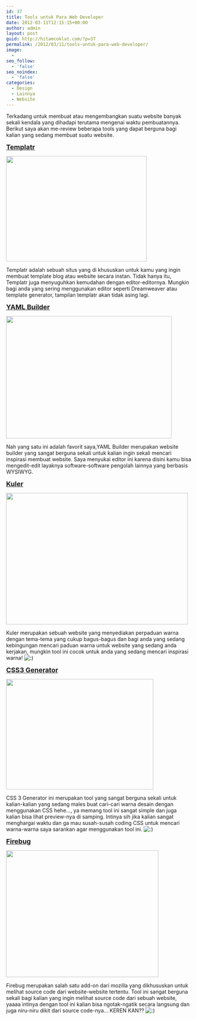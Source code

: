 ```yaml
---
id: 37
title: Tools untuk Para Web Developer
date: 2012-03-11T12:15:15+00:00
author: admin
layout: post
guid: http://hitamcoklat.com/?p=37
permalink: /2012/03/11/tools-untuk-para-web-developer/
image:
  - 
seo_follow:
  - 'false'
seo_noindex:
  - 'false'
categories:
  - Design
  - Lainnya
  - Website
---
```

Terkadang untuk membuat atau mengembangkan suatu website banyak sekali kendala yang dihadapi terutama mengenai waktu pembuatannya. Berikut saya akan me-review beberapa tools yang dapat berguna bagi kalian yang sedang membuat suatu website.

<span style="font-size: large;"><strong><a href="http://templatr.cc/" onclick="javascript:_gaq.push(['_trackEvent','outbound-article','http://templatr.cc']);" target="_blank">Templatr</a></strong></span>

<a href="http://hitamcoklat.com/wp-content/uploads/2012/03/4.jpg" onclick="javascript:_gaq.push(['_trackEvent','outbound-article','http://hitamcoklat.com']);" rel="lightbox[37]" title="Templatr"><img class="alignnone  wp-image-40" title="Templatr" src="http://hitamcoklat.com/wp-content/uploads/2012/03/4.jpg" alt="" width="382" height="286" /></a>

Templatr adalah sebuah situs yang di khususkan untuk kamu yang ingin membuat template blog atau website secara instan. Tidak hanya itu, Templatr juga menyuguhkan kemudahan dengan editor-editornya. Mungkin bagi anda yang sering menggunakan editor seperti Dreamweaver atau template generator, tampilan templatr akan tidak asing lagi.

<span style="font-size: large;"><strong><a href="http://builder.yaml.de/" onclick="javascript:_gaq.push(['_trackEvent','outbound-article','http://builder.yaml.de']);" target="_blank">YAML Builder</a></strong></span>

<a href="http://hitamcoklat.com/wp-content/uploads/2012/03/yaml-builder.png" onclick="javascript:_gaq.push(['_trackEvent','outbound-article','http://hitamcoklat.com']);" rel="lightbox[37]" title="yaml-builder"><img class="alignnone size-full wp-image-42" title="yaml-builder" src="http://hitamcoklat.com/wp-content/uploads/2012/03/yaml-builder.png" alt="" width="450" height="332" /></a>

Nah yang satu ini adalah favorit saya,YAML Builder merupakan website builder yang sangat berguna sekali untuk kalian ingin sekali mencari inspirasi membuat website. Saya menyukai editor ini karena disini kamu bisa mengedit-edit layaknya software-software pengolah lainnya yang berbasis WYSIWYG.

<span style="font-size: large;"><strong><a href="http://kuler.adobe.com/" onclick="javascript:_gaq.push(['_trackEvent','outbound-article','http://kuler.adobe.com']);" target="_blank">Kuler</a></strong></span>

<span style="font-size: large;"><strong> <a href="http://hitamcoklat.com/wp-content/uploads/2012/03/kuler-thumb.jpg" onclick="javascript:_gaq.push(['_trackEvent','outbound-article','http://hitamcoklat.com']);" rel="lightbox[37]" title="kuler"><img class="alignnone  wp-image-41" title="kuler" src="http://hitamcoklat.com/wp-content/uploads/2012/03/kuler-thumb.jpg" alt="" width="494" height="357" /></a><br /> </strong></span>

Kuler merupakan sebuah website yang menyediakan perpaduan warna dengan tema-tema yang cukup bagus-bagus dan bagi anda yang sedang kebingungan mencari paduan warna untuk website yang sedang anda kerjakan, mungkin tool ini cocok untuk anda yang sedang mencari inspirasi warna!  <img src='http://localhost/hitamcoklat/wp-includes/images/smilies/icon_smile.gif' alt=':)' class='wp-smiley' />

<span style="font-size: large;"><strong><a href="http://www.css3.me/" onclick="javascript:_gaq.push(['_trackEvent','outbound-article','http://www.css3.me']);" target="_blank">CSS3 Generator</a></strong></span>

<a href="http://hitamcoklat.com/wp-content/uploads/2012/03/tumblr_l8e2yyNfcd1qcs0rgo1_400.png" onclick="javascript:_gaq.push(['_trackEvent','outbound-article','http://hitamcoklat.com']);" rel="lightbox[37]" title="CSS3 Generator"><img class="alignnone size-full wp-image-39" title="CSS3 Generator" src="http://hitamcoklat.com/wp-content/uploads/2012/03/tumblr_l8e2yyNfcd1qcs0rgo1_400.png" alt="" width="400" height="300" /></a>

CSS 3 Generator ini merupakan tool yang sangat berguna sekali untuk kalian-kalian yang sedang males buat cari-cari warna desain dengan menggunakan CSS hehe&#8230;, ya memang tool ini sangat simple dan juga kalian bisa lihat preview-nya di samping. Intinya sih jika kalian sangat menghargai waktu dan ga mau susah-susah coding CSS untuk mencari warna-warna saya sarankan agar menggunakan tool ini.  <img src='http://localhost/hitamcoklat/wp-includes/images/smilies/icon_smile.gif' alt=':)' class='wp-smiley' />

<span style="font-size: large;"><strong><a href="https://addons.mozilla.org/id/firefox/addon/firebug/" onclick="javascript:_gaq.push(['_trackEvent','outbound-article','http://addons.mozilla.org']);" target="_blank">Firebug</a></strong></span>

<a href="http://hitamcoklat.com/wp-content/uploads/2012/03/firebug1.3-img01.png" onclick="javascript:_gaq.push(['_trackEvent','outbound-article','http://hitamcoklat.com']);" rel="lightbox[37]" title="firebug"><img class="alignnone size-full wp-image-38" title="firebug" src="http://hitamcoklat.com/wp-content/uploads/2012/03/firebug1.3-img01.png" alt="" width="414" height="344" /></a>

Firebug merupakan salah satu add-on dari mozilla yang dikhususkan untuk melihat source code dari website-website tertentu. Tool ini sangat berguna sekali bagi kalian yang ingin melihat source code dari sebuah website, yaaaa intinya dengan tool ini kalian bisa ngotak-ngatik secara langsung dan juga niru-niru dikit dari source code-nya&#8230; KEREN KAN??  <img src='http://localhost/hitamcoklat/wp-includes/images/smilies/icon_smile.gif' alt=':)' class='wp-smiley' />